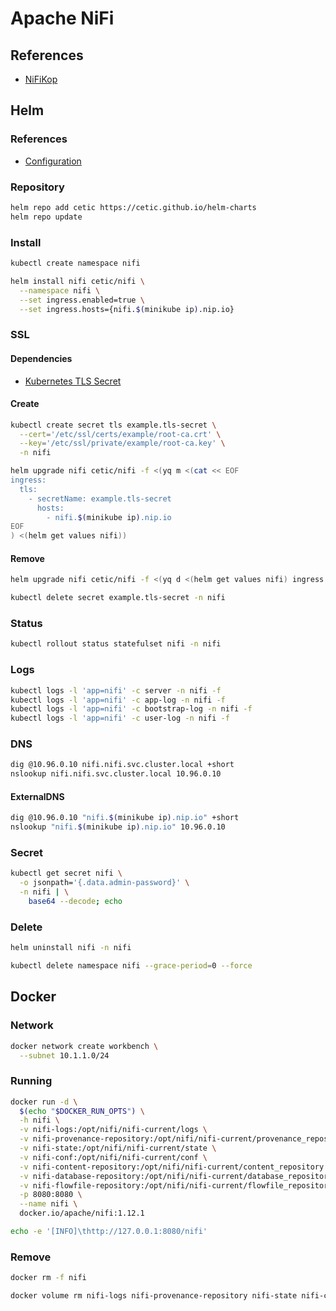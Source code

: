 # Apache NiFi

<!--
https://app.pluralsight.com/library/courses/building-deploying-monitoring-apache-nifi-dataflow/table-of-contents
-->

## References

- [NiFiKop](/nifikop.md)

## Helm

### References

- [Configuration](https://github.com/cetic/helm-nifi#configuration)

### Repository

```sh
helm repo add cetic https://cetic.github.io/helm-charts
helm repo update
```

### Install

```sh
kubectl create namespace nifi
```

```sh
helm install nifi cetic/nifi \
  --namespace nifi \
  --set ingress.enabled=true \
  --set ingress.hosts={nifi.$(minikube ip).nip.io}
```

### SSL

#### Dependencies

- [Kubernetes TLS Secret](/k8s-tls-secret.md)

#### Create

```sh
kubectl create secret tls example.tls-secret \
  --cert='/etc/ssl/certs/example/root-ca.crt' \
  --key='/etc/ssl/private/example/root-ca.key' \
  -n nifi
```

```sh
helm upgrade nifi cetic/nifi -f <(yq m <(cat << EOF
ingress:
  tls:
    - secretName: example.tls-secret
      hosts:
        - nifi.$(minikube ip).nip.io
EOF
) <(helm get values nifi))
```

#### Remove

```sh
helm upgrade nifi cetic/nifi -f <(yq d <(helm get values nifi) ingress.tls)

kubectl delete secret example.tls-secret -n nifi
```

### Status

```sh
kubectl rollout status statefulset nifi -n nifi
```

### Logs

```sh
kubectl logs -l 'app=nifi' -c server -n nifi -f
kubectl logs -l 'app=nifi' -c app-log -n nifi -f
kubectl logs -l 'app=nifi' -c bootstrap-log -n nifi -f
kubectl logs -l 'app=nifi' -c user-log -n nifi -f
```

### DNS

```sh
dig @10.96.0.10 nifi.nifi.svc.cluster.local +short
nslookup nifi.nifi.svc.cluster.local 10.96.0.10
```

#### ExternalDNS

```sh
dig @10.96.0.10 "nifi.$(minikube ip).nip.io" +short
nslookup "nifi.$(minikube ip).nip.io" 10.96.0.10
```

### Secret

```sh
kubectl get secret nifi \
  -o jsonpath='{.data.admin-password}' \
  -n nifi | \
    base64 --decode; echo
```

### Delete

```sh
helm uninstall nifi -n nifi

kubectl delete namespace nifi --grace-period=0 --force
```

## Docker

### Network

```sh
docker network create workbench \
  --subnet 10.1.1.0/24
```

### Running

```sh
docker run -d \
  $(echo "$DOCKER_RUN_OPTS") \
  -h nifi \
  -v nifi-logs:/opt/nifi/nifi-current/logs \
  -v nifi-provenance-repository:/opt/nifi/nifi-current/provenance_repository \
  -v nifi-state:/opt/nifi/nifi-current/state \
  -v nifi-conf:/opt/nifi/nifi-current/conf \
  -v nifi-content-repository:/opt/nifi/nifi-current/content_repository \
  -v nifi-database-repository:/opt/nifi/nifi-current/database_repository \
  -v nifi-flowfile-repository:/opt/nifi/nifi-current/flowfile_repository \
  -p 8080:8080 \
  --name nifi \
  docker.io/apache/nifi:1.12.1
```

```sh
echo -e '[INFO]\thttp://127.0.0.1:8080/nifi'
```

### Remove

```sh
docker rm -f nifi

docker volume rm nifi-logs nifi-provenance-repository nifi-state nifi-conf nifi-content-repository nifi-database-repository nifi-flowfile-repository
```
